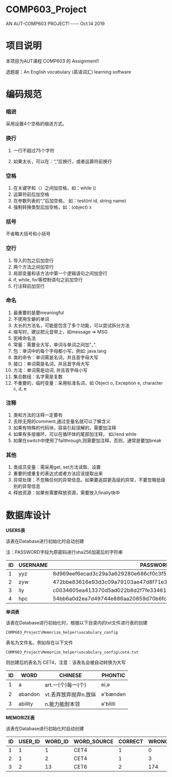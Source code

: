 # COMP603_Project
AN AUT-COMP603 PROJECT! ---- Oct.14 2019



# 项目说明

本项目为AUT课程 COMP603 的 Assignment1

选题是：An English vocabulary (英语词汇) learning software



# 编码规范

### 缩进

采用设置4个空格的缩进方式。



### 换行

1. 一行不超过75个字符

2. 如果太长，可以在：“,”后换行，或者运算符前换行

   

### 空格

1. 在关键字和（）之间加空格，如：while ()
2. 运算符前后加空格
3. 在参数列表的“,”后加空格， 如：test(int id, string name)
4. 强制转换类型后加空格，如：(object) x



### 括号

不省略大括号和小括号



### 空行

1. 导入的包之后加空行
2. 两个方法之间加空行
3. 局部变量和该方法中第一个逻辑语句之间加空行
4. if, while, for等控制语句之前加空行
5. 行注释前加空行



### 命名

1. 最重要的是要meaningful
2. 不使用生僻的单词
3. 太长的方法名，可能是包含了多个功能，可以尝试拆分方法
4. 缩写时，建议把元音带上，如message => MSG
5. 驼峰命名法
6. 常量：需要全大写，单词与单词之间加"_".
7. 包：单词中的每个字母都小写，例如: java.lang
8. 类的命令：单词需是名词，并且首字母大写
9. 接口：单词需是名词，并且首字母大写
10. 方法：单词需是动词, 并且首字母小写
11. 集合数组：名字需是复数
12. 不重要的，临时变量：采用标准名词，如 Object o, Exception e, character c, d, e



### 注释

1. 类和方法的注释一定要有
2. 去除无用的comment,通过变量名就可以了解含义
3. 如果有特殊的代码块，容易引起误解的，需要加注释
4. 如果有多层循环，可以在循环体的尾部加注释， 如//end while
5. 如果在switch中使用了fallthrough,则需要加注释，否则，通常是要加break



### 其他

1. 类成员变量：需采用get, set方法读取、设置
2. 重要的或重复的表达式或者方法应该提取出来
3. 异常处理：不忽略任何的异常信息。如果要追踪更高级的异常，不要忽略低级别的异常信息
4. 释放资源：如果有需要释放资源，需要放入finally块中



# 数据库设计

**USERS表**

该表在Database进行初始化时自动创建

注：PASSWORD字段为原密码进行sha256加密后的字符串

| ID   | USERNAME | PASSWORD                                                     |
| ---- | -------- | ------------------------------------------------------------ |
| 1    | yyz      | 8d969eef6ecad3c29a3a629280e686cf0c3f5d5a86aff3ca12020c923adc6c92 |
| 2    | zyw      | 472bbe83616e93d3c09a79103ae47d8f71e3d35a966d6e8b22f743218d04171d |
| 3    | lly      | c0034605ea413370d5ad022b8d2f7fe33461bf6d7e5f4ac78f02c27b793673c9 |
| 4    | hpc      | 54bb6a0d2ea7d49744e886aa20859d70b6fc4ee0b9f144353ecb4b39195767f3 |

**单词表**

该表在Database进行初始化时，根据以下目录内的txt文件进行表的创建 

```
COMP603_Project\Memorize_helper\vocabulary_config
```

表名为文件名，例如存在以下文件

```
COMP603_Project\Memorize_helper\vocabulary_config\cet4.txt
```

则创建后的表名为 CET4，注意：该表名会被自动转换为大写

| ID   | WORD    | CHINESE               | PHONTIC  |
| ---- | ------- | --------------------- | -------- |
| 1    | a       | art.一(个)每一(个)    | ei,ə     |
| 2    | abandon | vt.丢弃放弃抛弃n.放纵 | ə'bændən |
| 3    | ability | n.能力能耐本领        | ə'biliti |



**MEMORIZE表**

该表在Database进行初始化时自动创建

| ID   | USER_ID | WORD_ID | WORD_SOURCE | CORRECT | WRONG | LAST_MEM_TIME | AGING |
| ---- | ------- | ------- | ----------- | ------- | ----- | ------------- | ----- |
| 1    | 1       | 1       | CET4        | 1       | 0     | 1571540000    | 0     |
| 2    | 1       | 2       | CET4        | 1       | 3     | 1571541022    | 0     |
| 3    | 2       | 13      | CET6        | 2       | 174   | 1571543389    | 1     |


